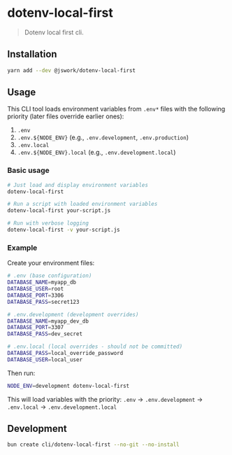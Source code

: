 # dotenv-local-first
> Dotenv local first cli.

## Installation

```sh
yarn add --dev @jswork/dotenv-local-first
```

## Usage

This CLI tool loads environment variables from `.env*` files with the following priority (later files override earlier ones):

1. `.env`
2. `.env.${NODE_ENV}` (e.g., `.env.development`, `.env.production`)
3. `.env.local`
4. `.env.${NODE_ENV}.local` (e.g., `.env.development.local`)

### Basic usage

```sh
# Just load and display environment variables
dotenv-local-first

# Run a script with loaded environment variables
dotenv-local-first your-script.js

# Run with verbose logging
dotenv-local-first -v your-script.js
```

### Example

Create your environment files:

```bash
# .env (base configuration)
DATABASE_NAME=myapp_db
DATABASE_USER=root
DATABASE_PORT=3306
DATABASE_PASS=secret123

# .env.development (development overrides)
DATABASE_NAME=myapp_dev_db
DATABASE_PORT=3307
DATABASE_PASS=dev_secret

# .env.local (local overrides - should not be committed)
DATABASE_PASS=local_override_password
DATABASE_USER=local_user
```

Then run:

```sh
NODE_ENV=development dotenv-local-first
```

This will load variables with the priority: `.env` → `.env.development` → `.env.local` → `.env.development.local`

## Development

```sh
bun create cli/dotenv-local-first --no-git --no-install
```
